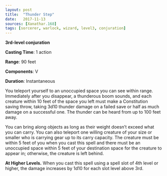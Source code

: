 ```yaml
---
layout: post
title:  "Thunder Step"
date:   2017-11-13
sources: [Xanathar.168]
tags: [sorcerer, warlock, wizard, level3, conjuration]
---
```


**3rd-level conjuration**

**Casting Time**: 1 action

**Range**: 90 feet

**Components**: V

**Duration**: Instantaneous

You teleport yourself to an unoccupied space you can see within range. Immediately after you disappear, a thunderous boom sounds, and each creature within 10 feet of the space you left must make a Constitution saving throw, taking 3d10 thunder damage on a failed save or half as much damage on a successful one. The thunder can be heard from up to 100 feet away. 

You can bring along objects as long as their weight doesn’t exceed what you can carry. You can also teleport one willing creature of your size or smaller who is carrying gear up to its carry capacity. The creature must be within 5 feet of you when you cast this spell and there must be an unoccupied space within 5 feet of your destination space for the creature to appear in; otherwise, the creature is left behind.

**At Higher Levels.** When you cast this spell using a spell slot of 4th level or higher, the damage increases by 1d10 for each slot level above 3rd. 
